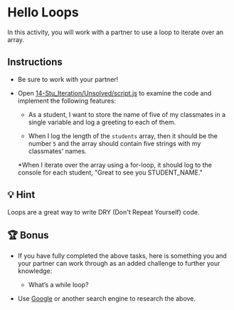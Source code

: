 # Hello Loops

In this activity, you will work with a partner to use a loop to iterate over an array.

## Instructions

* Be sure to work with your partner!

* Open [14-Stu_Iteration/Unsolved/script.js]() to examine the code and implement the following features:

  * As a student, I want to store the name of five of my classmates in a single variable and log a greeting to each of them.

  * When I log the length of the `students` array, then it should be the number `5` and the array should contain five strings with my classmates' names.

   *When I iterate over the array using a for-loop, it should log to the console for each student, "Great to see you STUDENT_NAME." 

## 💡 Hint

Loops are a great way to write DRY (Don't Repeat Yourself) code. 

## 🏆 Bonus

* If you have fully completed the above tasks, here is something you and your partner can work through as an added challenge to further your knowledge:

  * What’s a while loop?

* Use [Google](https://www.google.com) or another search engine to research the above.
